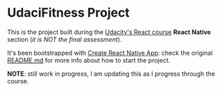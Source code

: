# UdaciFitness Project

This is the project built during the [Udacity's React course](https://www.udacity.com/course/react-nanodegree--nd019) **React Native** section (*it is NOT the final assessment*).

It's been bootstrapped with [Create React Native App](https://github.com/react-community/create-react-native-app): check the original [README.md](docs/CRNA_README.md) for more info about how to start the project.



**NOTE**: still work in progress, I am updating this as I progress through the course.
